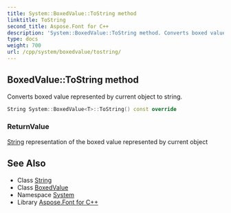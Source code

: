 ```yaml
---
title: System::BoxedValue::ToString method
linktitle: ToString
second_title: Aspose.Font for C++
description: 'System::BoxedValue::ToString method. Converts boxed value represented by current object to string in C++.'
type: docs
weight: 700
url: /cpp/system/boxedvalue/tostring/
---
```

## BoxedValue::ToString method


Converts boxed value represented by current object to string.

```cpp
String System::BoxedValue<T>::ToString() const override
```


### ReturnValue

[String](../../string/) representation of the boxed value represented by current object

## See Also

* Class [String](../../string/)
* Class [BoxedValue](../)
* Namespace [System](../../)
* Library [Aspose.Font for C++](../../../)
